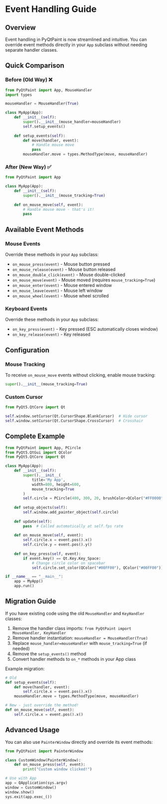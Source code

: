 # Event Handling Guide

## Overview
Event handling in PyQtPaint is now streamlined and intuitive. You can override event methods directly in your `App` subclass without needing separate handler classes.

## Quick Comparison

### Before (Old Way) ❌
```python
from PyQtPaint import App, MouseHandler
import types

mouseHandler = MouseHandler(True)

class MyApp(App):
    def __init__(self):
        super().__init__(mouse_handler=mouseHandler)
        self.setup_events()
    
    def setup_events(self):
        def move(handler, event):
            # Handle mouse move
            pass
        mouseHandler.move = types.MethodType(move, mouseHandler)
```

### After (New Way) ✅
```python
from PyQtPaint import App

class MyApp(App):
    def __init__(self):
        super().__init__(mouse_tracking=True)
    
    def on_mouse_move(self, event):
        # Handle mouse move - that's it!
        pass
```

## Available Event Methods

### Mouse Events
Override these methods in your `App` subclass:

- `on_mouse_press(event)` - Mouse button pressed
- `on_mouse_release(event)` - Mouse button released
- `on_mouse_double_click(event)` - Mouse double-clicked
- `on_mouse_move(event)` - Mouse moved (requires `mouse_tracking=True`)
- `on_mouse_enter(event)` - Mouse entered window
- `on_mouse_leave(event)` - Mouse left window
- `on_mouse_wheel(event)` - Mouse wheel scrolled

### Keyboard Events
Override these methods in your `App` subclass:

- `on_key_press(event)` - Key pressed (ESC automatically closes window)
- `on_key_release(event)` - Key released

## Configuration

### Mouse Tracking
To receive `on_mouse_move` events without clicking, enable mouse tracking:

```python
super().__init__(mouse_tracking=True)
```

### Custom Cursor
```python
from PyQt5.QtCore import Qt

self.window.setCursor(Qt.CursorShape.BlankCursor)  # Hide cursor
self.window.setCursor(Qt.CursorShape.CrossCursor)  # Crosshair
```

## Complete Example

```python
from PyQtPaint import App, PCircle
from PyQt5.QtGui import QColor
from PyQt5.QtCore import Qt

class MyApp(App):
    def __init__(self):
        super().__init__(
            title='My App',
            width=800, height=600,
            mouse_tracking=True
        )
        self.circle = PCircle(400, 300, 20, brushColor=QColor("#FF0000"))
    
    def setup_objects(self):
        self.window.add_painter_object(self.circle)
    
    def update(self):
        pass  # Called automatically at self.fps rate
    
    def on_mouse_move(self, event):
        self.circle.x = event.pos().x()
        self.circle.y = event.pos().y()
    
    def on_key_press(self, event):
        if event.key() == Qt.Key.Key_Space:
            # Change circle color on spacebar
            self.circle.set_color(QColor("#00FF00"), QColor("#00FF00"))

if __name__ == "__main__":
    app = MyApp()
    app.run()
```

## Migration Guide

If you have existing code using the old `MouseHandler` and `KeyHandler` classes:

1. Remove the handler class imports: `from PyQtPaint import MouseHandler, KeyHandler`
2. Remove handler instantiation: `mouseHandler = MouseHandler(True)`
3. Replace `mouse_handler=mouseHandler` with `mouse_tracking=True` (if needed)
4. Remove the `setup_events()` method
5. Convert handler methods to `on_*` methods in your App class

Example migration:
```python
# Old
def setup_events(self):
    def move(handler, event):
        self.circle.x = event.pos().x()
    mouseHandler.move = types.MethodType(move, mouseHandler)

# New - just override the method!
def on_mouse_move(self, event):
    self.circle.x = event.pos().x()
```

## Advanced Usage

You can also use `PainterWindow` directly and override its event methods:

```python
from PyQtPaint import PainterWindow

class CustomWindow(PainterWindow):
    def on_mouse_press(self, event):
        print("Custom window clicked!")

# Use with App
app = QApplication(sys.argv)
window = CustomWindow()
window.show()
sys.exit(app.exec_())
```

